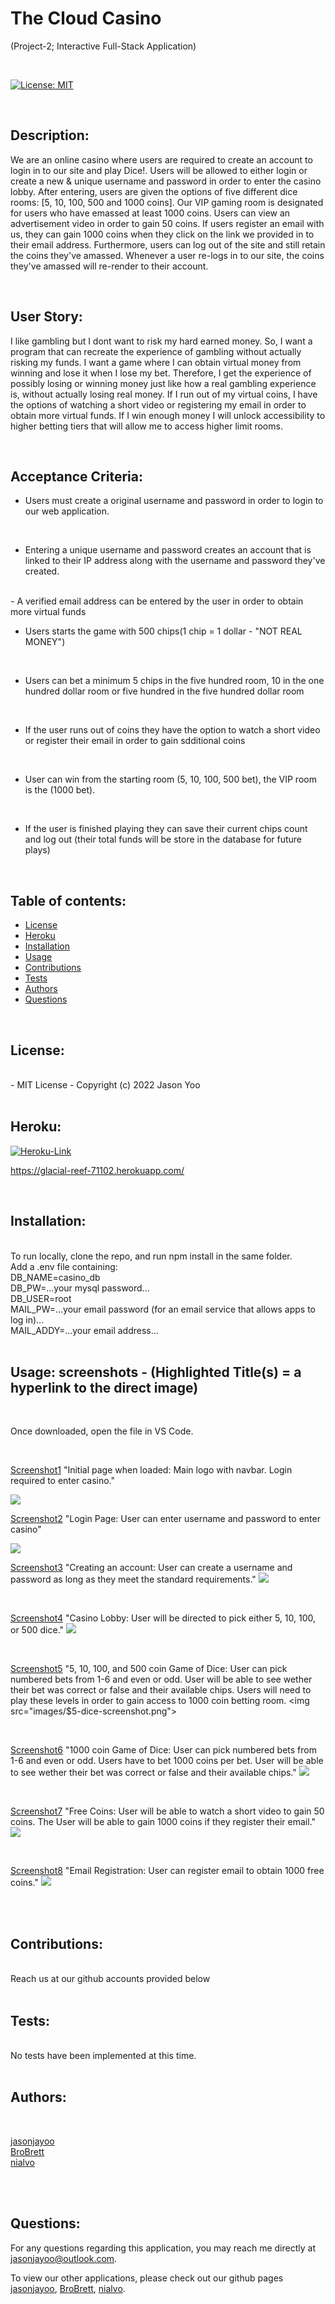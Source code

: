 # The Cloud Casino

(Project-2; Interactive Full-Stack Application)


<br>

[![License: MIT](https://img.shields.io/badge/License-MIT-blue.svg)](https://opensource.org/licenses/MIT)
  
<br>

## Description:

We are an online casino where users are required to create an account to login in to our site and play Dice!. Users will be allowed to either login or create a new & unique username and password in order to enter the casino lobby. After entering, users are given the options of five different dice rooms: [5, 10, 100, 500 and 1000 coins]. Our VIP gaming room is designated for users who have emassed at least 1000 coins. Users can view an advertisement video in order to gain 50 coins. If users register an email with us, they can gain 1000 coins when they click on the link we provided in to their email address. Furthermore, users can log out of the site and still retain the coins they've amassed. Whenever a user re-logs in to our site, the coins they've amassed will re-render to their account. 

<br>

## User Story:

I like gambling but I dont want to risk my hard earned money. So, I want a program that can recreate the experience of gambling without actually risking my funds. I want a game where I can obtain virtual money from winning and lose it when I lose my bet. Therefore, I get the experience of possibly losing or winning money just like how a real gambling experience is, without actually losing real money. If I run out of my virtual coins, I have the options of watching a short video or registering my email in order to obtain more virtual funds. If I win enough money I will unlock accessibility to higher betting tiers that will allow me to access higher limit rooms.

<br>

## Acceptance Criteria:

- Users must create a original username and password in order to login to our web application.
<br>

- Entering a unique username and password creates an account that is linked to their IP address along with the username and password they've created. 
<br>
-  A verified email address can be entered by the user in order to obtain more virtual funds
<br>

- Users starts the game with 500 chips(1 chip = 1 dollar - "NOT REAL MONEY")
<br>

- Users can bet a minimum 5 chips in the five hundred room, 10 in the one hundred dollar room or five hundred in the five hundred dollar room
<br>

- If the user runs out of coins they have the option to watch a short video or register their email in order to gain sdditional coins
<br>

- User can win from the starting room (5, 10, 100, 500 bet), the VIP room is the (1000 bet).
<br>

- If the user is finished playing they can save their current chips count and log out (their total funds will be store in the database for future plays)

<br>

## Table of contents:

  * [License](#license)
  * [Heroku](#heroku)
  * [Installation](#installation)
  * [Usage](#usage)
  * [Contributions](#contributions)
  * [Tests](#tests)
  * [Authors](#authors)
  * [Questions](#questions)

<br>
  
## License:
<br>
      -  MIT License - Copyright (c) 2022 Jason Yoo

<br>
<br>

## Heroku:

[![Heroku-Link](images/heroku-screenshot.png)](https://glacial-reef-71102.herokuapp.com/)

https://glacial-reef-71102.herokuapp.com/
  
<br>

## Installation:
<br>
      To run locally, clone the repo, and run npm install in the same folder.<br>
      Add a .env file containing:<br>
      DB_NAME=casino_db<br>
      DB_PW=...your mysql password...<br>
      DB_USER=root<br>
      MAIL_PW=...your email password (for an email service that allows apps to log in)...<br>
      MAIL_ADDY=...your email address...<br>

<br>
  
## Usage: screenshots - (Highlighted Title(s) = a hyperlink to the direct image)

<br>

Once downloaded, open the file in VS Code.

<br>
  

[Screenshot1](images/homepage-screenshot.png)  "Initial page when loaded: Main logo with navbar. Login required to enter casino." 

<img src="images/homepage-screenshot.png">

<br>

[Screenshot2](images/login-screenshot.png)  "Login Page: User can enter username and password to enter casino"

<img src="images/login-screenshot.png">

<br>

[Screenshot3](images/sign-up-screenshot.png)  "Creating an account: User can create a username and password as long as they meet the standard requirements."
<img src="images/sign-up-screenshot.png">

<br>

[Screenshot4](images/casino-lobby-screenshot.png)  "Casino Lobby: User will be directed to pick either 5, 10, 100, or 500 dice."
<img src="images/casino-lobby-screenshot.png">

<br>

[Screenshot5](images/$5-dice-screenshot.png)  "5, 10, 100, and 500 coin Game of Dice: User can pick numbered bets from 1-6 and even or odd. User will be able to see wether their bet was correct or false and their available chips. Users will need to play these levels in order to gain access to 1000 coin betting room.
<img src="images/$5-dice-screenshot.png">

<br>

[Screenshot6](images/1000-dice-screenshot.png)  "1000 coin Game of Dice: User can pick numbered bets from 1-6 and even or odd. Users have to bet 1000 coins per bet. User will be able to see wether their bet was correct or false and their available chips."
<img src="images/1000-dice-screenshot.png">

<br>

[Screenshot7](images/free-coins-screenshot.png)  "Free Coins: User will be able to watch a short video to gain 50 coins. The User will be able to gain 1000 coins if they register their email."
<img src="images/free-coins-screenshot.png">

<br>

[Screenshot8](images/email-registration-screenshot.png)  "Email Registration: User can register email to obtain 1000 free coins."
<img src="images/email-registration-screenshot.png">



<br>
<br>

  
## Contributions:
<br>
Reach us at our github accounts provided below

<br>
<br>
  
## Tests: 
<br>
No tests have been implemented at this time.
<br>
<br>



## Authors:

<br>

[jasonjayoo](https://github.com/jasonjayoo)<br> [BroBrett](https://github.com/BroBrett)<br> [nialvo](https://github.com/nialvo)
  
<br>
<br>

## Questions:

  For any questions regarding this application, you may reach me directly at jasonjayoo@outlook.com.

  To view our other applications, please check out our github pages [jasonjayoo](https://github.com/jasonjayoo), [BroBrett](https://github.com/BroBrett), [nialvo](https://github.com/nialvo).


